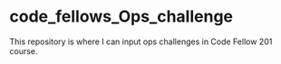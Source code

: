 # code_fellows_Ops_challenge
This repository is where I can input ops challenges in Code Fellow 201 course.
